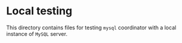 # Local testing

This directory contains files for testing `mysql` coordinator with a local instance of `MySQL` server.

